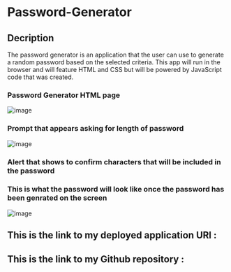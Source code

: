# Password-Generator

## Decription

The password generator is an application that the user can use to generate a random password based on the selected criteria. This app will run in the browser and will feature HTML and CSS but will be powered by JavaScript code that was created.

### Password Generator HTML page 
![image](https://user-images.githubusercontent.com/92446866/142769688-0710ea74-0920-496f-8599-7fb21cbc30a1.png)


### Prompt that appears asking for length of password 
![image](https://user-images.githubusercontent.com/92446866/142769989-29bf14d4-2268-4538-a1cb-dbe6c74124c6.png)


### Alert that shows to confirm characters that will be included in the password 

### This is what the password will look like once the password has been genrated on the screen

![image](https://user-images.githubusercontent.com/92446866/142769734-a5cf2c2e-4492-4837-b3cb-33c286318c99.png)


## This is the link to my deployed application URl :

## This is the link to my Github repository :
